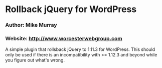 # Rollback jQuery for WordPress
### Author: Mike Murray
### Website: http://www.worcesterwebgroup.com

A simple plugin that rollsback jQuery to 1.11.3 for WordPress.  This should only be used if there is an incompatibility with >= 1.12.3 and beyond while you figure out what's wrong.
